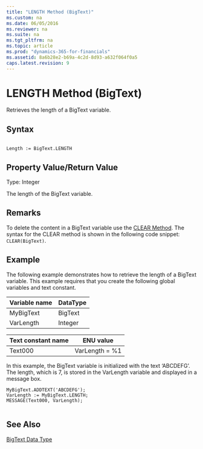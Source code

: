 ```yaml
---
title: "LENGTH Method (BigText)"
ms.custom: na
ms.date: 06/05/2016
ms.reviewer: na
ms.suite: na
ms.tgt_pltfrm: na
ms.topic: article
ms.prod: "dynamics-365-for-financials"
ms.assetid: 8a6b28e2-b69a-4c2d-8d93-a632f064f0a5
caps.latest.revision: 9
---
```

# LENGTH Method (BigText)
Retrieves the length of a BigText variable.  
  
## Syntax  
  
```  
  
Length := BigText.LENGTH  
```  
  
## Property Value/Return Value  
 Type: Integer  
  
 The length of the BigText variable.  
  
## Remarks  
 To delete the content in a BigText variable use the [CLEAR Method](devenv-CLEAR-Method.md). The syntax for the CLEAR method is shown in the following code snippet: `CLEAR(BigText)`.  
  
## Example  
 The following example demonstrates how to retrieve the length of a BigText variable. This example requires that you create the following global variables and text constant.  
  
|Variable name|DataType|  
|-------------------|--------------|  
|MyBigText|BigText|  
|VarLength|Integer|  
  
|Text constant name|ENU value|  
|------------------------|---------------|  
|Text000|VarLength = %1|  
  
 In this example, the BigText variable is initialized with the text ‘ABCDEFG’. The length, which is 7, is stored in the VarLength variable and displayed in a message box.  
  
```  
MyBigText.ADDTEXT('ABCDEFG');  
VarLength := MyBigText.LENGTH;  
MESSAGE(Text000, VarLength);  
  
```  
  
## See Also  
 [BigText Data Type](../datatypes/devenv-BigText-Data-Type.md)